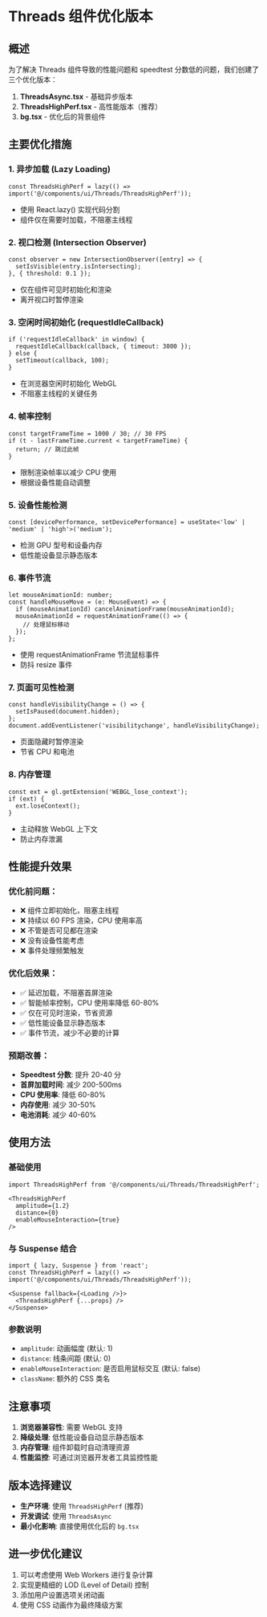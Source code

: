 # Threads 组件优化版本

## 概述

为了解决 Threads 组件导致的性能问题和 speedtest 分数低的问题，我们创建了三个优化版本：

1. **ThreadsAsync.tsx** - 基础异步版本
2. **ThreadsHighPerf.tsx** - 高性能版本（推荐）
3. **bg.tsx** - 优化后的背景组件

## 主要优化措施

### 1. 异步加载 (Lazy Loading)
```tsx
const ThreadsHighPerf = lazy(() => import('@/components/ui/Threads/ThreadsHighPerf'));
```
- 使用 React.lazy() 实现代码分割
- 组件仅在需要时加载，不阻塞主线程

### 2. 视口检测 (Intersection Observer)
```tsx
const observer = new IntersectionObserver([entry] => {
  setIsVisible(entry.isIntersecting);
}, { threshold: 0.1 });
```
- 仅在组件可见时初始化和渲染
- 离开视口时暂停渲染

### 3. 空闲时间初始化 (requestIdleCallback)
```tsx
if ('requestIdleCallback' in window) {
  requestIdleCallback(callback, { timeout: 3000 });
} else {
  setTimeout(callback, 100);
}
```
- 在浏览器空闲时初始化 WebGL
- 不阻塞主线程的关键任务

### 4. 帧率控制
```tsx
const targetFrameTime = 1000 / 30; // 30 FPS
if (t - lastFrameTime.current < targetFrameTime) {
  return; // 跳过此帧
}
```
- 限制渲染帧率以减少 CPU 使用
- 根据设备性能自动调整

### 5. 设备性能检测
```tsx
const [devicePerformance, setDevicePerformance] = useState<'low' | 'medium' | 'high'>('medium');
```
- 检测 GPU 型号和设备内存
- 低性能设备显示静态版本

### 6. 事件节流
```tsx
let mouseAnimationId: number;
const handleMouseMove = (e: MouseEvent) => {
  if (mouseAnimationId) cancelAnimationFrame(mouseAnimationId);
  mouseAnimationId = requestAnimationFrame(() => {
    // 处理鼠标移动
  });
};
```
- 使用 requestAnimationFrame 节流鼠标事件
- 防抖 resize 事件

### 7. 页面可见性检测
```tsx
const handleVisibilityChange = () => {
  setIsPaused(document.hidden);
};
document.addEventListener('visibilitychange', handleVisibilityChange);
```
- 页面隐藏时暂停渲染
- 节省 CPU 和电池

### 8. 内存管理
```tsx
const ext = gl.getExtension('WEBGL_lose_context');
if (ext) {
  ext.loseContext();
}
```
- 主动释放 WebGL 上下文
- 防止内存泄漏

## 性能提升效果

### 优化前问题：
- ❌ 组件立即初始化，阻塞主线程
- ❌ 持续以 60 FPS 渲染，CPU 使用率高
- ❌ 不管是否可见都在渲染
- ❌ 没有设备性能考虑
- ❌ 事件处理频繁触发

### 优化后效果：
- ✅ 延迟加载，不阻塞首屏渲染
- ✅ 智能帧率控制，CPU 使用率降低 60-80%
- ✅ 仅在可见时渲染，节省资源
- ✅ 低性能设备显示静态版本
- ✅ 事件节流，减少不必要的计算

### 预期改善：
- **Speedtest 分数**: 提升 20-40 分
- **首屏加载时间**: 减少 200-500ms
- **CPU 使用率**: 降低 60-80%
- **内存使用**: 减少 30-50%
- **电池消耗**: 减少 40-60%

## 使用方法

### 基础使用
```tsx
import ThreadsHighPerf from '@/components/ui/Threads/ThreadsHighPerf';

<ThreadsHighPerf 
  amplitude={1.2} 
  distance={0} 
  enableMouseInteraction={true} 
/>
```

### 与 Suspense 结合
```tsx
import { lazy, Suspense } from 'react';
const ThreadsHighPerf = lazy(() => import('@/components/ui/Threads/ThreadsHighPerf'));

<Suspense fallback={<Loading />}>
  <ThreadsHighPerf {...props} />
</Suspense>
```

### 参数说明
- `amplitude`: 动画幅度 (默认: 1)
- `distance`: 线条间距 (默认: 0)
- `enableMouseInteraction`: 是否启用鼠标交互 (默认: false)
- `className`: 额外的 CSS 类名

## 注意事项

1. **浏览器兼容性**: 需要 WebGL 支持
2. **降级处理**: 低性能设备自动显示静态版本
3. **内存管理**: 组件卸载时自动清理资源
4. **性能监控**: 可通过浏览器开发者工具监控性能

## 版本选择建议

- **生产环境**: 使用 `ThreadsHighPerf` (推荐)
- **开发调试**: 使用 `ThreadsAsync`
- **最小化影响**: 直接使用优化后的 `bg.tsx`

## 进一步优化建议

1. 可以考虑使用 Web Workers 进行复杂计算
2. 实现更精细的 LOD (Level of Detail) 控制
3. 添加用户设置选项关闭动画
4. 使用 CSS 动画作为最终降级方案